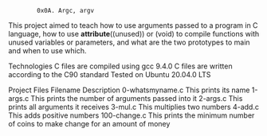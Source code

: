 			0x0A. Argc, argv

This project aimed to teach how to use arguments passed to a program in C language, how to use __attribute__((unused)) or (void) to compile functions with unused variables or parameters, and what are the two prototypes to main and when to use which.

Technologies
C files are compiled using gcc 9.4.0
C files are written according to the C90 standard
Tested on Ubuntu 20.04.0 LTS

Project Files
Filename			Description
0-whatsmyname.c	This prints its name
1-args.c	This prints the number of arguments passed into it
2-args.c	This prints all arguments it receives
3-mul.c		This multiplies two numbers
4-add.c		This adds positive numbers
100-change.c	This prints the minimum number of coins to make change for an amount of money
